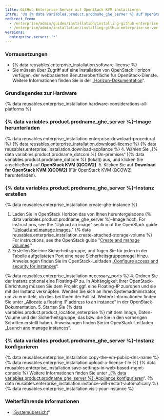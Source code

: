 ```yaml
---
title: GitHub Enterprise Server auf OpenStack KVM installieren
intro: 'Um {% data variables.product.prodname_ghe_server %} auf OpenStack KVM zu installieren, müssen Sie über OpenStack-Zugriff verfügen und das {% data variables.product.prodname_ghe_server %} QCOW2-Image herunterladen.'
redirect_from:
  - /enterprise/admin/guides/installation/installing-github-enterprise-on-openstack-kvm/
  - /enterprise/admin/installation/installing-github-enterprise-server-on-openstack-kvm
versions:
  enterprise-server: '*'
---
```


### Vorrausetzungen

- {% data reusables.enterprise_installation.software-license %}
- Sie müssen über Zugriff auf eine Installation von OpenStack Horizon verfügen, der webbasierten Benutzeroberfläche für OpenStack-Dienste. Weitere Informationen finden Sie in der „[Horizon-Dokumentation](https://docs.openstack.org/horizon/latest/)“.

### Grundlegendes zur Hardware

{% data reusables.enterprise_installation.hardware-considerations-all-platforms %}

### {% data variables.product.prodname_ghe_server %}-Image herunterladen

{% data reusables.enterprise_installation.enterprise-download-procedural %}
{% data reusables.enterprise_installation.download-license %}
{% data reusables.enterprise_installation.download-appliance %}
4. Wählen Sie „{% data variables.product.prodname_dotcom %} On-premises“ ({% data variables.product.prodname_dotcom %} (lokal)) aus, und klicken Sie anschließend auf **OpenStack KVM (QCOW2)**.
5. Klicken Sie auf **Download for OpenStack KVM (QCOW2)** (Für OpenStack KVM (QCOW2) herunterladen).

### {% data variables.product.prodname_ghe_server %}-Instanz erstellen

{% data reusables.enterprise_installation.create-ghe-instance %}

1. Laden Sie in OpenStack Horizon das von Ihnen heruntergeladene {% data variables.product.prodname_ghe_server %}-Image hoch. For instructions, see the "Upload an image" section of the OpenStack guide "[Upload and manage images](https://docs.openstack.org/horizon/latest/user/manage-images.html)."
{% data reusables.enterprise_installation.create-attached-storage-volume %} For instructions, see the OpenStack guide "[Create and manage volumes](https://docs.openstack.org/horizon/latest/user/manage-volumes.html)."
3. Erstellen Sie eine Sicherheitsgruppe, und fügen Sie für jeden in der Tabelle aufgelisteten Port eine neue Sicherheitsgruppenregel hinzu. Anweisungen finden Sie im OpenStack-Leitfaden „[Configure access and security for instances](https://docs.openstack.org/horizon/latest/user/configure-access-and-security-for-instances.html)“.

  {% data reusables.enterprise_installation.necessary_ports %}
4. Ordnen Sie der Instanz optional eine Floating-IP zu. In Abhängigkeit Ihrer OpenStack-Einrichtung müssen Sie dem Projekt ggf. eine Floating-IP zuordnen und sie mit der Instanz verknüpfen. Wenden Sie sich an Ihren Systemadministrator, um zu ermitteln, ob dies bei Ihnen der Fall ist. Weitere Informationen finden Sie unter „[Allocate a floating IP address to an instance](https://docs.openstack.org/horizon/latest/user/configure-access-and-security-for-instances.html#allocate-a-floating-ip-address-to-an-instance)“ in der OpenStack-Dokumentation.
5. Starten Sie {% data variables.product.product_location_enterprise %} mit dem Image, Daten-Volume und der Sicherheitsgruppe, das bzw. die Sie in den vorherigen Schritten erstellt haben. Anweisungen finden Sie im OpenStack-Leitfaden „[Launch and manage instances](https://docs.openstack.org/horizon/latest/user/launch-instances.html)“.

### {% data variables.product.prodname_ghe_server %}-Instanz konfigurieren

{% data reusables.enterprise_installation.copy-the-vm-public-dns-name %}
{% data reusables.enterprise_installation.upload-a-license-file %}
{% data reusables.enterprise_installation.save-settings-in-web-based-mgmt-console %} Weitere Informationen finden Sie unter „[{% data variables.product.prodname_ghe_server %}-Appliance konfigurieren](/enterprise/admin/guides/installation/configuring-the-github-enterprise-server-appliance)“.
{% data reusables.enterprise_installation.instance-will-restart-automatically %}
{% data reusables.enterprise_installation.visit-your-instance %}

### Weiterführende Informationen

 - „[Systemübersicht](/enterprise/admin/guides/installation/system-overview)“
